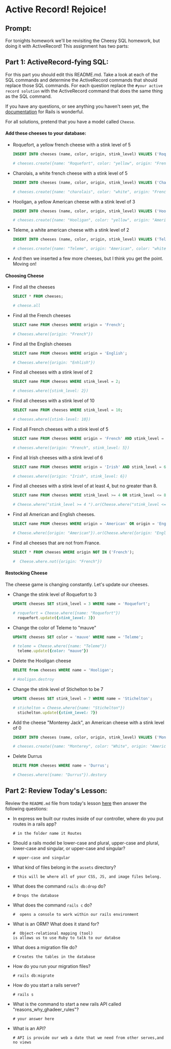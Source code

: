 # Active Record!  Rejoice!

## Prompt:
For tonights homework we'll be revisiting the Cheesy SQL homework, but doing it with ActiveRecord!  This assignment has two parts:

## Part 1: ActiveRecord-fying SQL:

For this part you should edit this README.md. Take a look at each of the SQL commands and determine the ActiveRecord commands that should replace those SQL commands.  For each question replace the `#your active record solution` with the ActiveRecord command that does the same thing as the SQL command.

If you have any questions, or see anything you haven't seen yet, the [documentation](https://guides.rubyonrails.org/active_record_basics.html) for Rails is wonderful.

For all solutions, pretend that you have a model called `Cheese`.

#### Add these cheeses to your database:

- Roquefort, a yellow french cheese with a stink level of 5
  ```sql
  INSERT INTO cheeses (name, color, origin, stink_level) VALUES ('Roquefort', 'yellow', 'French', 5);
  ```

  ```ruby
  # cheeses.create({name: "Roquefort", color: "yellow", origin: "French", stink_level: 5})
  ```

- Charolais, a white french cheese with a stink level of 5
  ```sql
  INSERT INTO cheeses (name, color, origin, stink_level) VALUES ('Charolais', 'white', 'French', 5);
  ```

  ```ruby
  # cheeses.create({name: "charolais", color: "white", origin: "French", stink_level: 5 })
  ```

- Hooligan, a yellow American cheese with a stink level of 3
  ```sql
  INSERT INTO cheeses (name, color, origin, stink_level) VALUES ('Hooligan', 'yellow', 'American', 3);
  ```

  ```ruby
  # cheeses.create({name: "Hooligan", color: "yellow", origin: "American", stink_level: 3})
  ```
- Teleme, a white american cheese with a stink level of 2
  ```sql
  INSERT INTO cheeses (name, color, origin, stink_level) VALUES ('Teleme', 'white', 'American', 2);
  ```

  ```ruby
  # cheeses.create({name: "Teleme", origin: "American", color: "white", stink_level: 2})
  ```
- And then we inserted a few more cheeses, but I think you get the point.  Moving on!

#### Choosing Cheese


- Find all the cheeses
  
  ```sql
  SELECT * FROM cheeses;
  ```

  ```ruby
  # cheese.all
  ```

- Find all the French cheeses
    
  ```sql
  SELECT name FROM cheeses WHERE origin = 'French';
  ```

  ```ruby
  # Cheeses.where({origin: "French"})
  ```
- Find all the English cheeses
    
  ```sql
  SELECT name FROM cheeses WHERE origin = 'English';
  ```

  ```ruby
  # Cheeses.where({origin: "Enhlish"})
  ```
- Find all cheeses with a stink level of 2
    
  ```sql
  SELECT name FROM cheeses WHERE stink_level = 2;
  ```

  ```ruby
  # cheeses.where({stink_level: 2})
  ```
- Find all cheeses with a stink level of 10
    
  ```sql
  SELECT name FROM cheeses WHERE stink_level = 10;
  ```

  ```ruby
  # cheeses.where({stink-level: 10})
  ```
- Find all French cheeses with a stink level of 5
    
  ```sql
  SELECT name FROM cheeses WHERE origin = 'French' AND stink_level = 5;
  ```

  ```ruby
  # cheeses.where({origin: "French", stink_level: 5})
  ```
- Find all Irish cheeses with a stink level of 6
    
  ```sql
  SELECT name FROM cheeses WHERE origin = 'Irish' AND stink_level = 6;
  ```

  ```ruby
  # cheeses.where({origin: "Irish", stink_level: 6})
  ```
- Find all cheeses with a stink level of at least 4, but no greater than 8.
    
  ```sql
  SELECT name FROM cheeses WHERE stink_level >= 4 OR stink_level <= 8;
  ```

  ```ruby
  # Cheese.where("stink_level >= 4 ").or(Cheese.where("stink_level <= 8")).pluck(:name)
  ```
- Find all American and English cheeses.
    
  ```sql
  SELECT name FROM cheeses WHERE origin = 'American' OR origin = 'English';
  ```

  ```ruby
  # Cheese.where({origin: "American"}).or(Cheese.where({origin: "English"})).pluck(:name)
  ```
- Find all cheeses that are not from France.
    
  ```sql
  SELECT * FROM cheeses WHERE origin NOT IN ('French');
  ```

  ```ruby
  #  Cheese.where.not({origin: "French"})
  ```


#### Restocking Cheese

The cheese game is changing constantly. Let's update our cheeses.

- Change the stink level of Roquefort to 3
    
  ```sql
  UPDATE cheeses SET stink_level = 3 WHERE name = 'Roquefort';
  ```

  ```ruby
  # roquefort = Cheese.where({name: "Roquefort"})
    roquefort.update({stink_level: 3})
  ```
- Change the color of Teleme to "mauve"
    
  ```sql
  UPDATE cheeses SET color = 'mauve' WHERE name = 'Teleme';
  ```

  ```ruby
  # teleme = Cheese.where({name: "Teleme"})
    teleme.update({color: "mauve"})
  ```
- Delete the Hooligan cheese
    
  ```sql
  DELETE from cheeses WHERE name = 'Hooligan';
  ```

  ```ruby
  # Hooligan.destroy
  ```
- Change the stink level of Stichelton to be 7
    
  ```sql
  UPDATE cheeses SET stink_level = 7 WHERE name = 'Stichelton';
  ```

  ```ruby
  # stichelton = Cheese.where({name: "Stichelton"})
    stichelton.update({stink_level: 7})
  ```
- Add the cheese "Monterey Jack", an American cheese with a stink level of 0
    
  ```sql
  INSERT INTO cheeses (name, color, origin, stink_level) VALUES ('Monterey Jack', 'white', 'American', 0);
  ```

  ```ruby
  # cheeses.create({name: "Monterey", color: "White", origin: "American", stink_level: 0})
  ```
- Delete Durrus
    
  ```sql
  DELETE FROM cheeses WHERE name = 'Durrus';
  ```

  ```ruby
  # Cheeses.where({name: "Durrus"}).destory
  ```

## Part 2: Review Today's Lesson:
Review the `README.md` file from today's lesson [here](https://github.com/WDI-HoneyBadger/w10d03-intro-to-rails) then answer the following questions:

- In express we built our routes inside of our controller, where do you put routes in a rails app?
  ```
  # in the folder name it Routes
  ```
- Should a rails model be lower-case and plural, upper-case and plural, lower-case and singular, or upper-case and singular?
  ```
  # upper-case and singular
  ```
- What kind of files belong in the `assets` directory?
  ```
  # this will be where all of your CSS, JS, and image files belong.
  ```
- What does the command `rails db:drop` do?
  ```
  # Drops the database
  ```
- What does the command `rails c` do?
  ```
  #  opens a console to work within our rails environment
  ```
- What is an ORM?  What does it stand for?
  ```
  #  Object-relational mapping (tool)
  is allows us to use Ruby to talk to our databse
  ```
- What does a migration file do?
  ```
  # Creates the tables in the database
  ```
- How do you run your migration files?
  ```
  # rails db:migrate
  ```
- How do you start a rails server?
  ```
  # rails s
  ```
- What is the command to start a new rails API called "reasons_why_ghadeer_rules"?
  ```
  # your answer here
  ```
- What is an API?
  ```
  # API is provide our web a date that we need from other serves,and no views
  ```
